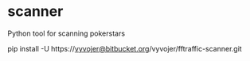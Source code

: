 scanner
======

Python tool for scanning pokerstars

pip install -U https://vyvojer@bitbucket.org/vyvojer/fftraffic-scanner.git